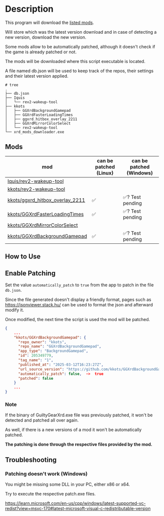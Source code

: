 # Description

This program will download the [listed mods](#mods).

Will store which was the latest version download and in case of detecting a new version, download the new version.

Some mods allow to be automatically patched, although it doesn't check if the game is already patched or not.

The mods will be downloaded where this script executable is located.

A file named db.json will be used to keep track of the repos, their settings and their latest version applied.

```text
# tree   
.
├── db.json
├── Iquis
│   └── rev2-wakeup-tool
├── kkots
│   ├── GGXrdBackgroundGamepad
│   ├── GGXrdFasterLoadingTimes
│   ├── ggxrd_hitbox_overlay_2211
│   ├── GGXrdMirrorColorSelect
│   └── rev2-wakeup-tool
└── xrd_mods_downloader.exe
```

## Mods

| mod                                                                                   | can be patched (Linux) | can be patched (Windows) |
|---------------------------------------------------------------------------------------|------------------------|--------------------------|
| [Iquis/rev2-wakeup-tool](https://github.com/Iquis/rev2-wakeup-tool)                   |                        |                          |
| [kkots/rev2-wakeup-tool](https://github.com/kkots/rev2-wakeup-tool)                   |                        |                          |
| [kkots/ggxrd_hitbox_overlay_2211](https://github.com/kkots/ggxrd_hitbox_overlay_2211) | ✅                      | ✅? Test pending          |
| [kkots/GGXrdFasterLoadingTimes](https://github.com/kkots/GGXrdFasterLoadingTimes)     | ✅                      | ✅? Test pending          |
| [kkots/GGXrdMirrorColorSelect](https://github.com/kkots/GGXrdMirrorColorSelect)       |                        |                          |
| [kkots/GGXrdBackgroundGamepad](https://github.com/kkots/GGXrdBackgroundGamepad)       | ✅                      | ✅? Test pending          |

## How to Use

## Enable Patching

Set the value `automatically_patch` to `true` from the app to patch in the file `db.json`.

Since the file generated doesn't display a friendly format, pages such as https://jsonviewer.stack.hu/ can be used to format the json and afterward modify it.

Once modified, the next time the script is used the mod will be patched.

```json
{
    ...
    "kkots/GGXrdBackgroundGamepad": {
      "repo_owner": "kkots",
      "repo_name": "GGXrdBackgroundGamepad",
      "app_type": "BackgroundGamepad",
      "id": 205349779,
      "tag_name": "1",
      "published_at": "2025-03-12T16:23:27Z",
      "url_source_version": "https://github.com/kkots/GGXrdBackgroundGamepad/releases/tag/1",
      "automatically_patch": false,  ->  true
      "patched": false
    }
    ...
}
```

### Note

If the binary of GuiltyGearXrd.exe file was previously patched, it won't be detected and patched all over again.

As well, if there is a new versions of a mod it won't be automatically patched.

**The patching is done through the respective files provided by the mod.**

## Troubleshooting

### Patching doesn't work (Windows)

You might be missing some DLL in your PC, either x86 or x64.

Try to execute the respective patch.exe files.

https://learn.microsoft.com/en-us/cpp/windows/latest-supported-vc-redist?view=msvc-170#latest-microsoft-visual-c-redistributable-version



